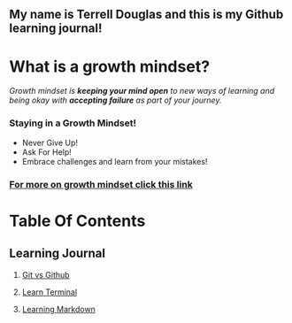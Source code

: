 ## My name is Terrell Douglas and this is my Github learning journal!

# What is a growth mindset?

*Growth mindset is **keeping your mind open** to new ways of learning and being okay with **accepting failure** as part of your journey.*

### Staying in a **Growth Mindset!**

* Never Give Up!
* Ask For Help!
* Embrace challenges and learn from your mistakes!

### [For more on growth mindset click this link](https://www.atlassian.com/blog/inside-atlassian/growth-mindset)


# Table Of Contents

## Learning Journal

1. [Git vs Github](https://dougie105.github.io/learningjournal/git-vs-github)

2. [Learn Terminal](https://dougie105.github.io/learningjournal/learn-terminal)

3. [Learning Markdown](https://dougie105.github.io/learningjournal/learning-markdown)
